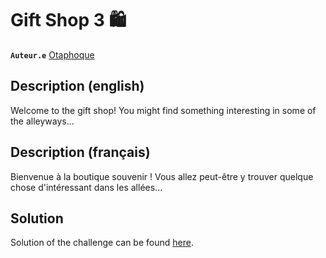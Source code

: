 # Gift Shop 3 🛍️

**`Auteur.e`** [Otaphoque](https://github.com/Otaphoque)

## Description (english)

Welcome to the gift shop! You might find something interesting in some of the alleyways...

## Description (français)

Bienvenue à la boutique souvenir ! Vous allez peut-être y trouver quelque chose d'intéressant dans les allées...

## Solution

Solution of the challenge can be found [here](solution/).
